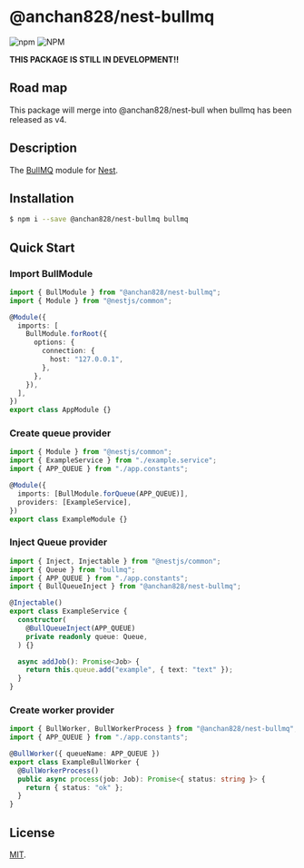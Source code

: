 # @anchan828/nest-bullmq

![npm](https://img.shields.io/npm/v/@anchan828/nest-bullmq.svg)
![NPM](https://img.shields.io/npm/l/@anchan828/nest-bullmq.svg)

**THIS PACKAGE IS STILL IN DEVELOPMENT!!**

## Road map

This package will merge into @anchan828/nest-bull when bullmq has been released as v4.

## Description

The [BullMQ](https://github.com/taskforcesh/bullmq) module for [Nest](https://github.com/nestjs/nest).

## Installation

```bash
$ npm i --save @anchan828/nest-bullmq bullmq
```

## Quick Start

### Import BullModule

```ts
import { BullModule } from "@anchan828/nest-bullmq";
import { Module } from "@nestjs/common";

@Module({
  imports: [
    BullModule.forRoot({
      options: {
        connection: {
          host: "127.0.0.1",
        },
      },
    }),
  ],
})
export class AppModule {}
```

### Create queue provider

```ts
import { Module } from "@nestjs/common";
import { ExampleService } from "./example.service";
import { APP_QUEUE } from "./app.constants";

@Module({
  imports: [BullModule.forQueue(APP_QUEUE)],
  providers: [ExampleService],
})
export class ExampleModule {}
```

### Inject Queue provider

```ts
import { Inject, Injectable } from "@nestjs/common";
import { Queue } from "bullmq";
import { APP_QUEUE } from "./app.constants";
import { BullQueueInject } from "@anchan828/nest-bullmq";

@Injectable()
export class ExampleService {
  constructor(
    @BullQueueInject(APP_QUEUE)
    private readonly queue: Queue,
  ) {}

  async addJob(): Promise<Job> {
    return this.queue.add("example", { text: "text" });
  }
}
```

### Create worker provider

```ts
import { BullWorker, BullWorkerProcess } from "@anchan828/nest-bullmq";
import { APP_QUEUE } from "./app.constants";

@BullWorker({ queueName: APP_QUEUE })
export class ExampleBullWorker {
  @BullWorkerProcess()
  public async process(job: Job): Promise<{ status: string }> {
    return { status: "ok" };
  }
}
```

## License

[MIT](LICENSE).
